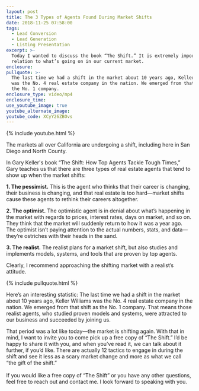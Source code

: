 ```yaml
---
layout: post
title: The 3 Types of Agents Found During Market Shifts
date: 2018-11-25 07:58:00
tags:
  - Lead Conversion
  - Lead Generation
  - Listing Presentation
excerpt: >-
  Today I wanted to discuss the book “The Shift.” It is extremely important in
  relation to what’s going on in our current market.
enclosure:
pullquote: >-
  The last time we had a shift in the market about 10 years ago, Keller Williams
  was the No. 4 real estate company in the nation. We emerged from that shift as
  the No. 1 company.
enclosure_type: video/mp4
enclosure_time:
use_youtube_image: true
youtube_alternate_image:
youtube_code: XCyY26ZBOvs
---
```


{% include youtube.html %}

The markets all over California are undergoing a shift, including here in San Diego and North County.

In Gary Keller's book “The Shift: How Top Agents Tackle Tough Times,” Gary teaches us that there are three types of real estate agents that tend to show up when the market shifts:

**1. The pessimist.** This is the agent who thinks that their career is changing, their business is changing, and that real estate is too hard—market shifts cause these agents to rethink their careers altogether.

**2. The optimist.** The optimistic agent is in denial about what’s happening in the market with regards to prices, interest rates, days on market, and so on. They think that the market will suddenly return to how it was a year ago. The optimist isn’t paying attention to the actual numbers, stats, and data—they’re ostriches with their heads in the sand.

**3. The realist.** The realist plans for a market shift, but also studies and implements models, systems, and tools that are proven by top agents.

Clearly, I recommend approaching the shifting market with a realist’s attitude.

{% include pullquote.html %}

Here’s an interesting statistic: The last time we had a shift in the market about 10 years ago, Keller Williams was the No. 4 real estate company in the nation. We emerged from that shift as the No. 1 company. That means those realist agents, who studied proven models and systems, were attracted to our business and succeeded by joining us.

That period was a lot like today—the market is shifting again. With that in mind, I want to invite you to come pick up a free copy of “The Shift.” I’d be happy to share it with you, and when you’ve read it, we can talk about it further, if you’d like. There are actually 12 tactics to engage in during the shift and see it less as a scary market change and more as what we call “the gift of the shift.”<br><br>If you would like a free copy of “The Shift” or you have any other questions, feel free to reach out and contact me. I look forward to speaking with you.